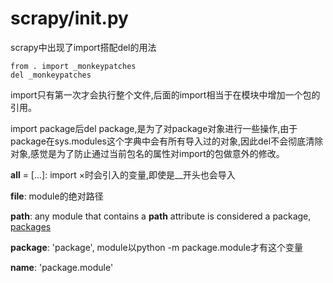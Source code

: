 # scrapy/__init__.py

scrapy中出现了import搭配del的用法

```
from . import _monkeypatches
del _monkeypatches
```

import只有第一次才会执行整个文件,后面的import相当于在模块中增加一个包的引用。

import package后del package,是为了对package对象进行一些操作,由于package在sys.modules这个字典中会有所有导入过的对象,因此del不会彻底清除对象,感觉是为了防止通过当前包名的属性对import的包做意外的修改。

__all__ = [...]: import ×时会引入的变量,即使是__开头也会导入

__file__: module的绝对路径

__path__:  any module that contains a __path__ attribute is considered a package, [packages](https://docs.python.org/3/reference/import.html)

__package__: 'package', module以python -m package.module才有这个变量

__name__: 'package.module'

